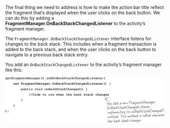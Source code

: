 The final thing we need to address is how to make the action bar title reflect the fragment that’s displayed when the user clicks on the back button. We can do this by adding a **FragmentManager.OnBackStackChangedListener** to the activity’s fragment manager.

The `FragmentManager.OnBackStackChangedListener` interface listens for changes to the back stack. This includes when a fragment transaction is added to the back stack, and when the user clicks on the back button to navigate to a previous back stack entry.

You add an `OnBackStackChangedListener` to the activity’s fragment manager like this:

![](.guides/img/52.png)
